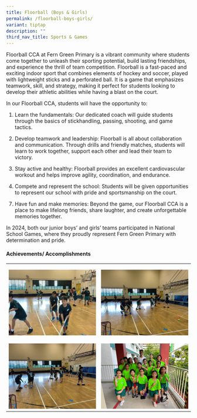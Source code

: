 ```yaml
---
title: Floorball (Boys & Girls)
permalink: /floorball-boys-girls/
variant: tiptap
description: ""
third_nav_title: Sports & Games
---
```

<p>Floorball CCA at Fern Green Primary is a vibrant community where students
come together to unleash their sporting potential, build lasting friendships,
and experience the thrill of team competition. Floorball is a fast-paced
and exciting indoor sport that combines elements of hockey and soccer,
played with lightweight sticks and a perforated ball. It is a game that
emphasizes teamwork, skill, and strategy, making it perfect for students
looking to develop their athletic abilities while having a blast on the
court.&nbsp;</p>
<p>In our Floorball CCA, students will have the opportunity to:&nbsp;</p>
<ol>
<li>
<p>Learn the fundamentals: Our dedicated coach will guide students through
the basics of stickhandling, passing, shooting, and game tactics.&nbsp;</p>
</li>
</ol>
<ol start="2">
<li>
<p>Develop teamwork and leadership: Floorball is all about collaboration
and communication. Through drills and friendly matches, students will learn
to work together, support each other and lead their team to victory.&nbsp;</p>
</li>
</ol>
<ol start="3">
<li>
<p>Stay active and healthy: Floorball provides an excellent cardiovascular
workout and helps improve agility, coordination, and endurance.&nbsp;</p>
</li>
</ol>
<ol start="4">
<li>
<p>Compete and represent the school: Students will be given opportunities
to represent our school with pride and sportsmanship on the court.&nbsp;</p>
</li>
</ol>
<ol start="7">
<li>
<p>Have fun and make memories: Beyond the game, our Floorball CCA is a place
to make lifelong friends, share laughter, and create unforgettable memories
together.&nbsp;&nbsp;</p>
</li>
</ol>
<p>In 2024, both our junior boys’ and girls’ teams participated in National
School Games, where they proudly represent Fern Green Primary with determination
and pride.&nbsp;</p>
<h4><strong>Achievements/ Accomplishments</strong></h4>
<table style="minWidth: 50px">
<colgroup>
<col>
<col>
</colgroup>
<tbody>
<tr>
<td rowspan="1" colspan="1">
<p></p>
<div class="isomer-image-wrapper">
<img style="width: 100%" height="auto" width="100%" alt="" src="/images/CCA/IMG_20240524_WA0026.jpg">
</div>
</td>
<td rowspan="1" colspan="1">
<p></p>
<div class="isomer-image-wrapper">
<img style="width: 100%" height="auto" width="100%" alt="" src="/images/CCA/IMG_20240524_WA0025.jpg">
</div>
</td>
</tr>
<tr>
<td rowspan="1" colspan="1">
<p></p>
<div class="isomer-image-wrapper">
<img style="width: 100%" height="auto" width="100%" alt="" src="/images/CCA/IMG_20240524_WA0024.jpg">
</div>
</td>
<td rowspan="1" colspan="1">
<p></p>
<div class="isomer-image-wrapper">
<img style="width: 100%" height="auto" width="100%" alt="" src="/images/CCA/IMG_20240524_WA0014.jpg">
</div>
</td>
</tr>
</tbody>
</table>
<p></p>